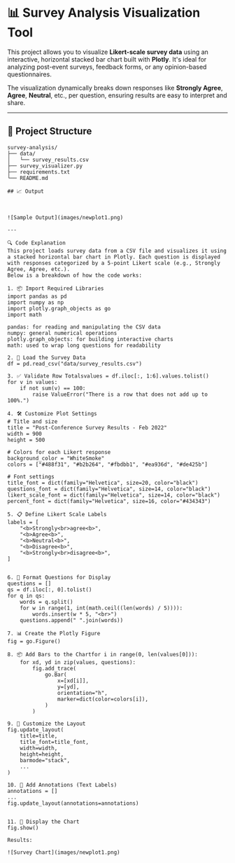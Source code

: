 # 📊 Survey Analysis Visualization Tool

This project allows you to visualize **Likert-scale survey data** using an interactive, horizontal stacked bar chart built with **Plotly**. It's ideal for analyzing post-event surveys, feedback forms, or any opinion-based questionnaires.

The visualization dynamically breaks down responses like **Strongly Agree**, **Agree**, **Neutral**, etc., per question, ensuring results are easy to interpret and share.

---


## 📂 Project Structure

```plaintext
survey-analysis/
├── data/
│   └── survey_results.csv        
├── survey_visualizer.py        
├── requirements.txt         
└── README.md

## 📈 Output



![Sample Output](images/newplot1.png)

---

🔍 Code Explanation
This project loads survey data from a CSV file and visualizes it using a stacked horizontal bar chart in Plotly. Each question is displayed with responses categorized by a 5-point Likert scale (e.g., Strongly Agree, Agree, etc.).
Below is a breakdown of how the code works:

1. 📦 Import Required Libraries
import pandas as pd
import numpy as np
import plotly.graph_objects as go
import math

pandas: for reading and manipulating the CSV data
numpy: general numerical operations
plotly.graph_objects: for building interactive charts
math: used to wrap long questions for readability

2. 📁 Load the Survey Data
df = pd.read_csv("data/survey_results.csv")

3. ✅ Validate Row Totalsvalues = df.iloc[:, 1:6].values.tolist()
for v in values:
    if not sum(v) == 100:
        raise ValueError("There is a row that does not add up to 100%.")

4. 🛠 Customize Plot Settings
# Title and size
title = "Post-Conference Survey Results - Feb 2022"
width = 900
height = 500

# Colors for each Likert response
background_color = "WhiteSmoke"
colors = ["#488f31", "#b2b264", "#fbdbb1", "#ea936d", "#de425b"]

# Font settings
title_font = dict(family="Helvetica", size=20, color="black")
questions_font = dict(family="Helvetica", size=14, color="black")
likert_scale_font = dict(family="Helvetica", size=14, color="black")
percent_font = dict(family="Helvetica", size=16, color="#434343")

5. 📋 Define Likert Scale Labels
labels = [
    "<b>Strongly<br>agree<b>",
    "<b>Agree<b>",
    "<b>Neutral<b>",
    "<b>Disagree<b>",
    "<b>Strongly<br>disagree<b>",
]


6. 🧹 Format Questions for Display
questions = []
qs = df.iloc[:, 0].tolist()
for q in qs:
    words = q.split()
    for w in range(1, int(math.ceil((len(words) / 5)))):
        words.insert(w * 5, "<br>")
    questions.append(" ".join(words))

7. 📊 Create the Plotly Figure
fig = go.Figure()

8. 📦 Add Bars to the Chartfor i in range(0, len(values[0])):
    for xd, yd in zip(values, questions):
        fig.add_trace(
            go.Bar(
                x=[xd[i]],
                y=[yd],
                orientation="h",
                marker=dict(color=colors[i]),
            )
        )

9. 🎨 Customize the Layout
fig.update_layout(
    title=title,
    title_font=title_font,
    width=width,
    height=height,
    barmode="stack",
    ...
)

10. 📝 Add Annotations (Text Labels)
annotations = []
...
fig.update_layout(annotations=annotations)


11. 🚀 Display the Chart
fig.show()

Results:

![Survey Chart](images/newplot1.png)
